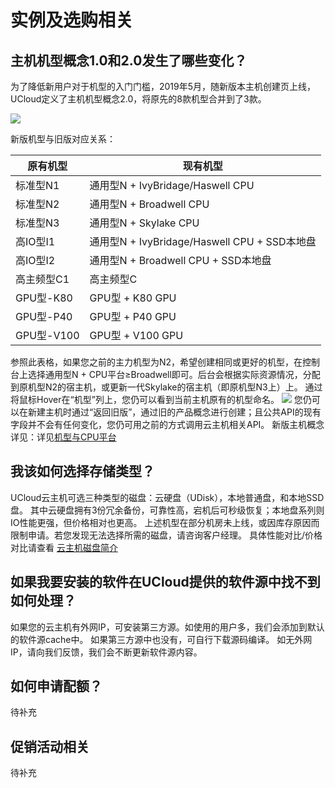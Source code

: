 # 实例及选购相关

## 主机机型概念1.0和2.0发生了哪些变化？
为了降低新用户对于机型的入门门槛，2019年5月，随新版本主机创建页上线，UCloud定义了主机机型概念2.0，将原先的8款机型合并到了3款。

![](/images/jietu20190519-191704.jpg)

新版机型与旧版对应关系：

| 原有机型      | 现有机型                                   |
| --------- | -------------------------------------- |
| 标准型N1     | 通用型N + IvyBridage/Haswell CPU          |
| 标准型N2     | 通用型N + Broadwell CPU                   |
| 标准型N3     | 通用型N + Skylake CPU                     |
| 高IO型I1    | 通用型N + IvyBridage/Haswell CPU + SSD本地盘 |
| 高IO型I2    | 通用型N + Broadwell CPU + SSD本地盘          |
| 高主频型C1    | 高主频型C                                  |
| GPU型-K80  | GPU型 + K80 GPU                         |
| GPU型-P40  | GPU型 + P40 GPU                         |
| GPU型-V100 | GPU型 + V100 GPU                        |

参照此表格，如果您之前的主力机型为N2，希望创建相同或更好的机型，在控制台上选择通用型N +
CPU平台≥Broadwell即可。后台会根据实际资源情况，分配到原机型N2的宿主机，或更新一代Skylake的宿主机（即原机型N3上）上。
通过将鼠标Hover在“机型”列上，您仍可以看到当前主机原有的机型命名。
![](/images/jietu20190519-191301.jpg)
您仍可以在新建主机时通过“返回旧版”，通过旧的产品概念进行创建；且公共API的现有字段并不会有任何变化，您仍可用之前的方式调用云主机相关API。
新版主机概念详见：详见[机型与CPU平台](uhost/introduction/uhost/type_new#cpu平台)

## 我该如何选择存储类型？
UCloud云主机可选三种类型的磁盘：云硬盘（UDisk），本地普通盘，和本地SSD盘。
其中云硬盘拥有3份冗余备份，可靠性高，宕机后可秒级恢复；本地盘系列则IO性能更强，但价格相对也更高。
上述机型在部分机房未上线，或因库存原因而限制申请。若您发现无法选择所需的磁盘，请咨询客户经理。
具体性能对比/价格对比请查看 [云主机磁盘简介](uhost/guide/disk)

## 如果我要安装的软件在UCloud提供的软件源中找不到如何处理？
如果您的云主机有外网IP，可安装第三方源。如使用的用户多，我们会添加到默认的软件源cache中。 如果第三方源中也没有，可自行下载源码编译。
如无外网IP，请向我们反馈，我们会不断更新软件源内容。

## 如何申请配额？
待补充

## 促销活动相关
待补充


